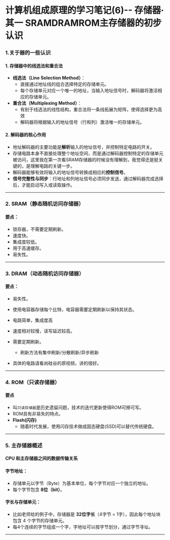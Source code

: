 # 计算机组成原理的学习笔记(6)-- 存储器·其一 SRAMDRAMROM主存储器的初步认识

### 1.关于器的一些认识

#### **1. 存储器中的线选法和重合法**

- **线选法（Line Selection Method）**：
  - 直接通过地址线的组合选择特定的存储单元。
  - 每个存储单元对应一个唯一的地址，当输入地址信号时，解码器将激活相应的存储单元。
- **重合法（Multiplexing Method）**：
  - 有别于线选法的线性结构，重合法将一条线拓展为矩阵，使得选择更为高效
  - 解码器将根据输入的地址信号（行和列）激活唯一的存储单元。

#### **2. 解码器的核心作用**

- 地址解码器的主要功能是**解析**输入的地址信号，并控制特定电路的开关。
- 存储电路本身不直接处理整个地址空间，而是通过解码器控制特定的存储单元被访问，这里我在第一次看SRAM存储器的时候没有理解到，我觉得还是挺关键的，是理解电路的关键一步。
- 解码器能够有效将输入的地址信号转换成相应的**控制信号**。
- **信号完整性与同步**：行地址和列地址信号必须同步发送，通过解码器完成选择后，才能启动写入或读取操作。

-------

### 2. SRAM（静态随机访问存储器）

####  **要点**：
  - 锁存器，不需要定期刷新。
  - 速度快。
  - 集成度较低。
  - 用于高速缓存。
  - 易失性。

------

### 3. DRAM（动态随机访问存储器）

####  **要点**：
  - 易失性。
  - 使用电容器存储每个比特，电容器需要定期刷新以保持其状态。
  - 电路简单，集成度高

  - 速度相对较慢，读写延迟较高。
  - 需要定期刷新。
    - 刷新方法有集中刷新/分散刷新/异步刷新
  - 具体的电路请看尚硅谷的原视频，讲的很好。


------

### 4. ROM（只读存储器）

####  **要点**
  - 叫`只读存储器`是历史遗留问题，技术的迭代更新使得ROM可擦可写。
  - ROM具有非易失的特点。
  - **Flash(闪存)**
    - 随着时代发展，使用闪存技术做成固态硬盘(SSD)可以替代传统硬盘。

------

### 5. 主存储器概述

####  **CPU 和主存储器之间的数据传输关系**





####  **字节地址**：
  - 存储单元以字节（Byte）为基本单位，每个字节对应一个独立的地址。
  - 每个字节包含 **8位（bit）**。

####  **字长与存储单元**：
  - 比如老师给的例子中，存储器是 **32位字长**（4字节 = 1字），因此每个地址块包含 4 个字节的存储单元。
  - 每4个连续的字节组成一个字，字地址可以按字节划分，通过字节寻址。



-----